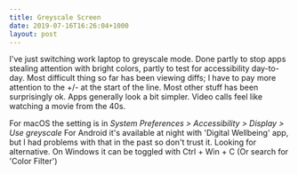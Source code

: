 ```yaml
---
title: Greyscale Screen
date: 2019-07-16T16:26:04+1000
layout: post
---
```


I've just switching work laptop to greyscale mode. Done partly to stop apps stealing attention with bright colors, partly to test for accessibility day-to-day. Most difficult thing so far has been viewing diffs; I have to pay more attention to the +/- at the start of the line. Most other stuff has been surprisingly ok. Apps generally look a bit simpler. Video calls feel like watching a movie from the 40s.

For macOS the setting is in *System Preferences > Accessibility > Display > Use greyscale*
For Android it's available at night with 'Digital Wellbeing' app, but I had problems with that in the past so don't trust it. Looking for alternative.
On Windows it can be toggled with Ctrl + Win + C (Or search for 'Color Filter')
